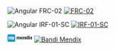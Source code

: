 ![Angular](https://img.shields.io/badge/angular-%23DD0031.svg?style=for-the-badge&logo=angular&logoColor=white)
FRC-02
[![FRC-02](https://nokycucwgzweensacwfy.supabase.co/functions/v1/get_project_badge?projectId=1015)](https://nokycucwgzweensacwfy.supabase.co/functions/v1/get_project_url?projectId=1015)

![Angular](https://img.shields.io/badge/angular-%23DD0031.svg?style=for-the-badge&logo=angular&logoColor=white)
IRF-01-SC
[![IRF-01-SC](https://nokycucwgzweensacwfy.supabase.co/functions/v1/get_project_badge?projectId=1020)](https://nokycucwgzweensacwfy.supabase.co/functions/v1/get_project_url?projectId=1020)


![Alt text](download.png)
[![Bandi Mendix](https://nokycucwgzweensacwfy.supabase.co/functions/v1/get_project_badge?projectId=1013)](https://nokycucwgzweensacwfy.supabase.co/functions/v1/get_project_url?projectId=1013)
